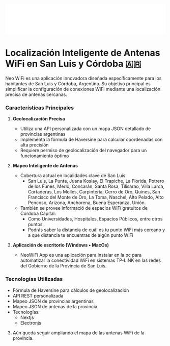 <div align="center">
  <br>
    <img src="public/Neo-Wifi.svg" alt="Neo Wifi Logo" />
  <br>
</div>

# Localización Inteligente de Antenas WiFi en San Luis y Córdoba 🇦🇷

Neo WiFi es una aplicación innovadora diseñada específicamente para los habitantes de San Luis y Córdoba, Argentina. Su objetivo principal es simplificar la configuración de conexiones WiFi mediante una localización precisa de antenas cercanas.

### Características Principales

1. **Geolocalización Precisa**

   - Utiliza una API personalizada con un mapa JSON detallado de provincias argentinas
   - Implementa la fórmula de Haversine para calcular coordenadas con alta precisión
   - Requiere permiso de geolocalización del navegador para un funcionamiento óptimo

2. **Mapeo Inteligente de Antenas**

   - Cobertura actual en localidades clave de San Luis:
     - San Luis, La Punta, Juana Koslay, El Trapiche, La Florida, Potrero de los Funes, Merlo, Concarán, Santa Rosa, Tilisarao, Villa Larca,
       Cortaderas, Los Molles, Carpintería, Cerro de Oro, Quines, San Francisco del Monte de Oro, La Toma, Naschel, Alto Pelado, Alto Pencoso,
       Arizona, Anchorena, Buena Esperanza, Unión.
   - También se provee informació de espacios WiFi gratuitos de Córdoba Capital:
     - Como Universidades, Hospitales, Espacios Públicos, entre otros puntos
     - Podrás saber la distancia de cuál es tu punto WiFi más cercano y a que distancia te encuentras de algún punto WiFi

3. **Aplicación de escritorio (Windows • MacOs)**
   - NeoWiFi App es una aplicación para instalar en la pc para automatizar la conectividad WiFi en sistemas TP-LINK en las redes del Gobierno de la Provincia de San Luis.

### Tecnologías Utilizadas

- Fórmula de Haversine para cálculos de geolocalización
- API REST personalizada
- Mapeo JSON de provincias argentinas
- Mapeo JSON de antenas de la provincia
- Tecnologías:
  - Nextjs
  - Electronjs

3. Aún queda seguir ampliando el mapa de las antenas WiFi de la provincia.
